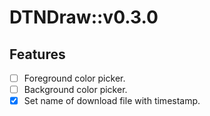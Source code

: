 # DTNDraw::v0.3.0

## Features
- [ ] Foreground color picker.
- [ ] Background color picker.
- [x] Set name of download file with timestamp.
